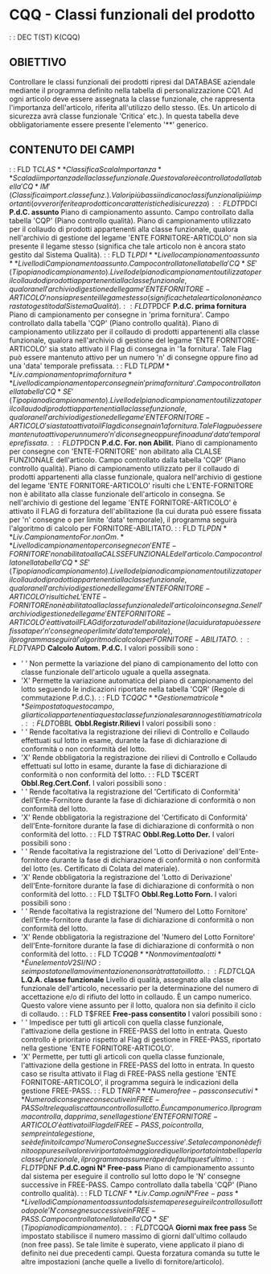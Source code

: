 # CQQ - Classi funzionali del prodotto
 :  : DEC T(ST) K(CQQ)
## OBIETTIVO
Controllare le classi funzionali dei prodotti ripresi dal DATABASE aziendale mediante il programma definito nella tabella di personalizzazione CQ1. Ad ogni articolo deve essere assegnata la classe funzionale, che rappresenta l'importanza dell'articolo, riferita all'utilizzo dello stesso. (Es. Un articolo di sicurezza avrà classe funzionale 'Critica' etc.).
In questa tabella deve obbligatoriamente essere presente l'elemento '**' generico.
## CONTENUTO DEI CAMPI
 :  : FLD T$CLAS **Classifica Scala Importanza**
Scala di importanza della classe funzionale. Questo valore è controllato dalla tabella 'CQ*IM' (Classifica import.classe funz.). Valori più bassi indicano classi funzionali più importanti (ovvero riferite a prodotti con caratteristiche di sicurezza)
 :  : FLD T$PDCI **P.d.C. assunto**
Piano di campionamento assunto. Campo controllato dalla tabella 'CQP' (Piano controllo qualità). Piano di campionamento utilizzato per il collaudo di prodotti appartenenti alla classe funzionale, qualora nell'archivio di gestione del legame 'ENTE FORNITORE-ARTICOLO' non sia presente il legame stesso (significa che tale articolo non è ancora stato gestito dal Sistema Qualità).
 :  : FLD T$LPDI **Livello campionamento assunto**
Livello di Campionamento assunto. Campo controllato nella tabella 'CQ*SE' (Tipo piano di campionamento). Livello del piano di campionamento utilizzato per il collaudo di prodotti appartenenti alla classe funzionale, qualora nell'archivio di gestione del legame 'ENTE FORNITORE-ARTICOLO' non sia presente il legame stesso (significa che tale articolo non è ancora stato gestito dal Sistema Qualità).
 :  : FLD T$PDCF **P.d.C. prima fornitura**
Piano di campionamento per consegne in 'prima fornitura'. Campo controllato dalla tabella 'CQP' (Piano controllo qualità).
Piano di campionamento utilizzato per il collaudo di prodotti appartenenti alla classe funzionale, qualora nell'archivio di gestione del legame 'ENTE FORNITORE-ARTICOLO' sia stato attivato il Flag di consegna in '1a fornitura'. Tale Flag può essere mantenuto attivo per un numero 'n' di consegne oppure fino ad una 'data' temporale prefissata.
 :  : FLD T$LPDM **Liv. campionamento prima fornitura**
Livello di campionamento per consegne in 'prima fornitura'.
Campo controllato nella tabella 'CQ*SE' (Tipo piano di campionamento). Livello del piano di campionamento utilizzato per il collaudo di prodotti appartenenti alla classe funzionale, qualora nell'archivio di gestione del legame 'ENTE FORNITORE-ARTICOLO' sia stato attivato il Flag di consegna in 1a fornitura. Tale Flag può essere mantenuto attivo per un numero 'n' di consegne oppure fino ad una 'data' temporale prefissata.
 :  : FLD T$PDCN **P.d.C. For. non Abilit.**
Piano di campionamento per consegne con 'ENTE-FORNITORE' non abilitato alla CLALSE FUNZIONALE dell'articolo. Campo controllato dalla tabella 'CQP' (Piano controllo qualità).
Piano di campionamento utilizzato per il collaudo di prodotti appartenenti alla classe funzionale, qualora nell'archivio di gestione del legame 'ENTE FORNITORE-ARTICOLO' risulti che L'ENTE-FORNITORE non è abilitato alla classe funzionale dell'articolo in consegna. Se nell'archivio di gestione del
legame 'ENTE FORNITORE-ARTICOLO' è attivato il FLAG di forzatura dell'abilitazione (la cui durata può essere fissata per 'n' consegne o per limite 'data' temporale), il programma seguirà l'algoritmo di calcolo per FORNITORE-ABILITATO.
 :  : FLD T$LPDN **Liv. Campionamento For. non Om.**
Livello di campionamento per consegne con 'ENTE-FORNITORE' non abilitato alla CALSSE FUNZIONALE dell'articolo. Campo controllato nella tabella 'CQ*SE' (Tipo piano di campionamento). Livello del piano di campionamento utilizzato per il collaudo di prodotti appartenenti alla classe funzionale, qualora nell'archivio di gestione del legame 'ENTE FORNITORE-ARTICOLO' risulti che L'ENTE-FORNITORE  non è abilitato alla classe funzionale dell'articolo in consegna. Se nell'archivio di gestione del legame 'ENTE FORNITORE-ARTICOLO' è attivato il FLAG di forzatura dell'abilitazione (la cui durata può essere fissata per 'n' consegne o per limite 'data' temporale), il programma seguirà l'algoritmo di calcolo per FORNITORE-ABILITATO.
 :  : FLD T$VAPD **Calcolo Autom. P.d.C.**
I valori possibili sono : 
- ' '  Non permette la variazione del piano di campionamento del lotto con classe funzionale dell'articolo uguale a quella assegnata.
- 'X'  Permette la variazione automatica del piano di campionamento del lotto seguendo le indicazioni riportate nella tabella 'CQR' (Regole di commutazione P.d.C.).
 :  : FLD T$CQQC **Gestione matricole**
Se impostato questo campo, gli articoli appartenenti a questa classe funzionale saranno gestiti a matricola.
 :  : FLD T$OBBL **Obbl.Registr.Rilievi**
I valori possibili sono : 
- ' '  Rende facoltativa la registrazione dei rilievi di Controllo e Collaudo effettuati sul lotto in esame, durante la fase di dichiarazione di conformità o non conformità del lotto.
- 'X'  Rende obbligatoria la registrazione dei rilievi di Controllo e Collaudo effettuati sul lotto in esame, durante la fase di dichiarazione di conformità o non conformità del lotto.
 :  : FLD T$CERT **Obbl.Reg.Cert.Conf.**
I valori possibili sono : 
- ' '  Rende facoltativa la registrazione del 'Certificato di Conformità' dell'Ente-Fornitore durante la fase di dichiarazione di conformità o non conformità del lotto.
- 'X'  Rende obbligatoria la registrazione del 'Certificato di Conformità' dell'Ente-fornitore durante la fase di dichiarazione di conformità o non conformità del lotto.
 :  : FLD T$TRAC **Obbl.Reg.Lotto Der.**
I valori possibili sono : 
- ' '  Rende facoltativa la registrazione del 'Lotto di Derivazione' dell'Ente-fornitore durante la fase di dichiarazione di conformità o non conformità del lotto (es. Certificato di Colata del materiale).
- 'X'  Rende obbligatoria la registrazione del 'Lotto di Derivazione' dell'Ente-fornitore durante la fase di dichiarazione di conformità o non conformità del lotto.
 :  : FLD T$LTFO **Obbl.Reg.Lotto Forn.**
I valori possibili sono : 
- ' '  Rende facoltativa la registrazione del 'Numero del Lotto Fornitore' dell'Ente-fornitore durante la fase di dichiarazione di conformità o non conformità del lotto.
- 'X'  Rende obbligatoria la registrazione del 'Numero del Lotto Fornitore' dell'Ente-fornitore durante la fase di dichiarazione di conformità o non conformità del lotto.
 :  : FLD T$CQQB **Non movimenta a lotti**
È un elemento V2 SI/NO :  se impostato nella movimentazione non sarà trattato il lotto.
 :  : FLD T$CLQA **L.Q.A. classe funzionale**
Livello di qualità, assegnato alla classe funzionale dell'articolo, necessario per la determinazione del numero di accettazione e/o di rifiuto del lotto in collaudo. È un campo numerico. Questo valore viene assunto per il lotto, qualora non sia definito il ciclo di collaudo.
 :  : FLD T$FREE **Free-pass consentito**
I valori possibili sono : 
- ' '  Impedisce per tutti gli articoli con quella classe funzionale, l'attivazione della gestione in FREE-PASS del lotto in entrata. Questo controllo è prioritario rispetto al Flag di gestione in FREE-PASS, riportato nella gestione 'ENTE FORNITORE-ARTICOLO'.
- 'X'  Permette, per tutti gli articoli con quella classe funzionale, l'attivazione della gestione in FREE-PASS del lotto in entrata. In questo caso se risulta attivato il Flag di FREE-PASS nella gestione 'ENTE FORNITORE-ARTICOLO', il programma seguirà le indicazioni della gestione FREE-PASS.
 :  : FLD T$NRFR **Numero free-pass consecutivi**
Numero di consegne consecutive in FREE-PASS oltre le quali scatta un controllo sul lotto. È un campo numerico. Il programma controlla, dapprima, se nella gestione 'ENTE FORNITORE-ARTICOLO' è attivato il Flag del FREE-PASS, poi controlla, sempre in tale gestione, se è definito il campo 'Numero Consegne Successive'. Se tale campo non è definito oppure se il valore ivi riportato è maggiore di quello riportato in tabella per la classe funzionale, il programma assumerà per default quest'ultimo.
 :  : FLD T$PDNF **P.d.C.ogni N° Free-pass**
Piano di campionamento assunto dal sistema per eseguire il controllo sul lotto dopo le 'N' consegne successive in FREE-PASS. Campo controllato dalla tabella 'CQP' (Piano controllo qualità).
 :  : FLD T$LCNF **Liv.Camp.ogni N° Free-pass**
Livello di Campionamento assunto dal sistema per eseguire il controllo sul lotto dopo le 'N' consegne successive in FREE-PASS. Campo controllato nella tabella 'CQ*SE' (Tipo piano di campionamento).
 :  : FLD T$CQQA **Giorni max free pass**
Se impostato stabilisce il numero massimo di giorni dall'ultimo collaudo (non free pass). Se tale limite è superato, viene applicato il piano di definito nei due precedenti campi. Questa forzatura comanda su tutte le altre impostazioni (anche quelle a livello di fornitore/articolo).
